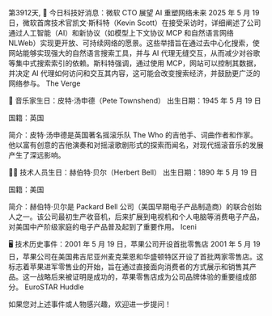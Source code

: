 第3912天, 🎉 今日科技好消息：微软 CTO 展望 AI 重塑网络未来
2025 年 5 月 19 日，微软首席技术官凯文·斯科特（Kevin Scott）在接受采访时，详细阐述了公司通过人工智能（AI）和新协议（如模型上下文协议 MCP 和自然语言网络 NLWeb）实现更开放、可持续网络的愿景。这些举措旨在通过去中心化搜索，使网站能够实现强大的自然语言搜索工具，并与 AI 代理无缝交互，从而减少对谷歌等集中式搜索索引的依赖。斯科特强调，通过使用 MCP，网站可以控制其数据，并决定 AI 代理如何访问和交互其内容，这可能会改变搜索经济，并鼓励更广泛的网络参与。 
The Verge

🎵 音乐家生日：皮特·汤申德（Pete Townshend）
出生日期：1945 年 5 月 19 日

国籍：英国

简介：皮特·汤申德是英国著名摇滚乐队 The Who 的吉他手、词曲作者和作家。他以富有创意的吉他演奏和对摇滚歌剧形式的探索而闻名，对现代摇滚音乐的发展产生了深远影响。

👨‍🔬 技术人员生日：赫伯特·贝尔（Herbert Bell）
出生日期：1890 年 5 月 19 日

国籍：美国

简介：赫伯特·贝尔是 Packard Bell 公司（美国早期电子产品制造商）的联合创始人之一。该公司最初生产收音机，后来扩展到电视机和个人电脑等消费电子产品，对美国中产阶级家庭的电子产品普及起到了重要作用。 
Iceni

🖥️ 技术历史事件：2001 年 5 月 19 日，苹果公司开设首批零售店
2001 年 5 月 19 日，苹果公司在美国弗吉尼亚州麦克莱恩和华盛顿特区开设了首批两家零售店。这标志着苹果进军零售业的开始，旨在通过直接面向消费者的方式展示和销售其产品。这一战略后来被证明是成功的，苹果零售店成为公司品牌体验的重要组成部分。 
EuroSTAR Huddle

如果您对上述事件或人物感兴趣，欢迎进一步提问！